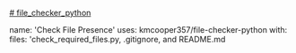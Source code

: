 [# file_checker_python](https://docs.github.com/en/actions/security-for-github-actions/security-guides/using-secrets-in-github-actions)


 name: 'Check File Presence'
  uses: kmcooper357/file-checker-python
  with:
    files: 'check_required_files.py, .gitignore, and README.md

